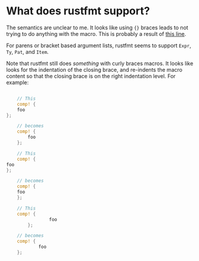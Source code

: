 
# What does rustfmt support?

The semantics are unclear to me. It looks like using `{}` braces leads to not trying to do anything with the macro.
This is probably a result of [this line](https://github.com/rust-lang/rustfmt/blob/a44c7ea5923caa8f908ae0fdd6563033a7ad88da/src/parse/macros/mod.rs#L106).

For parens or bracket based argument lists, rustfmt seems to support `Expr`, `Ty`, `Pat`, and `Item`.

Note that rustfmt still does _something_ with curly braces macros. It looks like looks for the indentation
of the closing brace, and re-indents the macro content so that the closing brace is on the right indentation
level. For example:

```rust

    // This
    comp! {
    foo
};

    // becomes
    comp! {
        foo
    };

    // This
    comp! {
foo
};

    // becomes
    comp! {
    foo
    };

    // This
    comp! {
                foo
        };

    // becomes
    comp! {
            foo
    };
```
